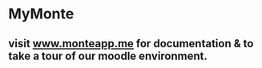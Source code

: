 
# MyMonte

## visit www.monteapp.me for documentation & to take a tour of our moodle environment. 
 
